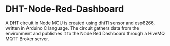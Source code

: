 # DHT-Node-Red-Dashboard
A DHT circuit in Node MCU is created using dht11 sensor and esp8266, written in Arduino C language. The circuit gathers data from the environment and publishes it to the Node Red Dashboard through a HiveMQ MQTT Broker server.
